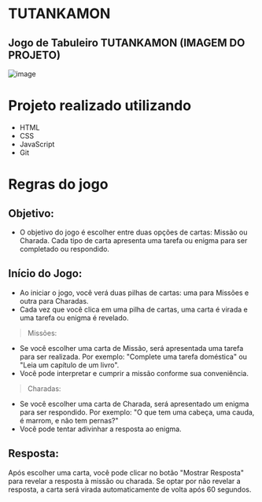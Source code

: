 # TUTANKAMON
## Jogo de Tabuleiro TUTANKAMON (IMAGEM DO PROJETO)
![image](https://github.com/jp-beltran2/TUTANKAMON/assets/162592110/b3e2f9a9-da73-4c45-b40b-cfe414bfe42b)


# Projeto realizado utilizando
- HTML
- CSS
- JavaScript
- Git

# Regras do jogo
## Objetivo:
- O objetivo do jogo é escolher entre duas opções de cartas: Missão ou Charada. Cada tipo de carta apresenta uma tarefa ou enigma para ser completado ou respondido.

## Início do Jogo:
- Ao iniciar o jogo, você verá duas pilhas de cartas: uma para Missões e outra para Charadas.
- Cada vez que você clica em uma pilha de cartas, uma carta é virada e uma tarefa ou enigma é revelado.
> Missões:
- Se você escolher uma carta de Missão, será apresentada uma tarefa para ser realizada. Por exemplo: "Complete uma tarefa doméstica" ou "Leia um capítulo de um livro".
- Você pode interpretar e cumprir a missão conforme sua conveniência.
> Charadas:
- Se você escolher uma carta de Charada, será apresentado um enigma para ser respondido. Por exemplo: "O que tem uma cabeça, uma cauda, é marrom, e não tem pernas?"
- Você pode tentar adivinhar a resposta ao enigma.

## Resposta:
Após escolher uma carta, você pode clicar no botão "Mostrar Resposta" para revelar a resposta à missão ou charada.
Se optar por não revelar a resposta, a carta será virada automaticamente de volta após 60 segundos.
